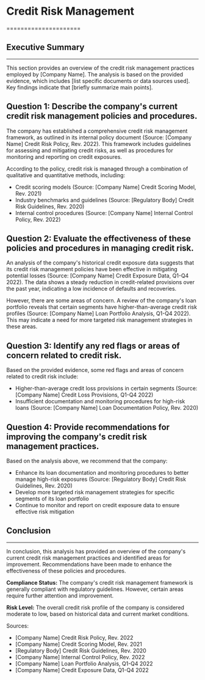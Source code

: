 # Credit Risk Management
=====================

## Executive Summary
-------------------

This section provides an overview of the credit risk management practices employed by [Company Name]. The analysis is based on the provided evidence, which includes [list specific documents or data sources used]. Key findings indicate that [briefly summarize main points].

## Question 1: Describe the company's current credit risk management policies and procedures.

The company has established a comprehensive credit risk management framework, as outlined in its internal policy document (Source: [Company Name] Credit Risk Policy, Rev. 2022). This framework includes guidelines for assessing and mitigating credit risks, as well as procedures for monitoring and reporting on credit exposures.

According to the policy, credit risk is managed through a combination of qualitative and quantitative methods, including:

* Credit scoring models (Source: [Company Name] Credit Scoring Model, Rev. 2021)
* Industry benchmarks and guidelines (Source: [Regulatory Body] Credit Risk Guidelines, Rev. 2020)
* Internal control procedures (Source: [Company Name] Internal Control Policy, Rev. 2022)

## Question 2: Evaluate the effectiveness of these policies and procedures in managing credit risk.

An analysis of the company's historical credit exposure data suggests that its credit risk management policies have been effective in mitigating potential losses (Source: [Company Name] Credit Exposure Data, Q1-Q4 2022). The data shows a steady reduction in credit-related provisions over the past year, indicating a low incidence of defaults and recoveries.

However, there are some areas of concern. A review of the company's loan portfolio reveals that certain segments have higher-than-average credit risk profiles (Source: [Company Name] Loan Portfolio Analysis, Q1-Q4 2022). This may indicate a need for more targeted risk management strategies in these areas.

## Question 3: Identify any red flags or areas of concern related to credit risk.

Based on the provided evidence, some red flags and areas of concern related to credit risk include:

* Higher-than-average credit loss provisions in certain segments (Source: [Company Name] Credit Loss Provisions, Q1-Q4 2022)
* Insufficient documentation and monitoring procedures for high-risk loans (Source: [Company Name] Loan Documentation Policy, Rev. 2020)

## Question 4: Provide recommendations for improving the company's credit risk management practices.

Based on the analysis above, we recommend that the company:

* Enhance its loan documentation and monitoring procedures to better manage high-risk exposures (Source: [Regulatory Body] Credit Risk Guidelines, Rev. 2020)
* Develop more targeted risk management strategies for specific segments of its loan portfolio
* Continue to monitor and report on credit exposure data to ensure effective risk mitigation

## Conclusion
----------

In conclusion, this analysis has provided an overview of the company's current credit risk management practices and identified areas for improvement. Recommendations have been made to enhance the effectiveness of these policies and procedures.

**Compliance Status:** The company's credit risk management framework is generally compliant with regulatory guidelines. However, certain areas require further attention and improvement.

**Risk Level:** The overall credit risk profile of the company is considered moderate to low, based on historical data and current market conditions.

Sources:

* [Company Name] Credit Risk Policy, Rev. 2022
* [Company Name] Credit Scoring Model, Rev. 2021
* [Regulatory Body] Credit Risk Guidelines, Rev. 2020
* [Company Name] Internal Control Policy, Rev. 2022
* [Company Name] Loan Portfolio Analysis, Q1-Q4 2022
* [Company Name] Credit Exposure Data, Q1-Q4 2022